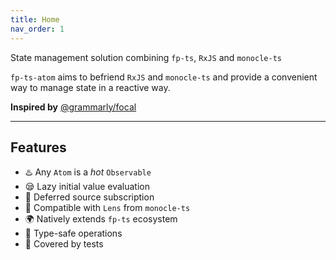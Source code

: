 ```yaml
---
title: Home
nav_order: 1
---
```


State management solution combining `fp-ts`, `RxJS` and `monocle-ts`

`fp-ts-atom` aims to befriend `RxJS` and `monocle-ts` and provide a convenient way to manage state in a reactive way.

**Inspired by** [@grammarly/focal](https://www.npmjs.com/package/@grammarly/focal)

---

## Features
- ♨️ Any `Atom` is a _hot_ `Observable`
- 😪 Lazy initial value evaluation
- 🏃 Deferred source subscription
- 🔎 Compatible with `Lens` from `monocle-ts`
- 🌍 Natively extends `fp-ts` ecosystem
- 🦺 Type-safe operations
- 🧪 Covered by tests
